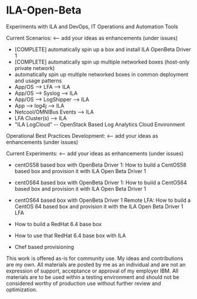 ILA-Open-Beta
=============

Experiments with ILA and DevOps, IT Operations and Automation Tools

Current Scenarios: <-- add your ideas as enhancements (under issues)

* [COMPLETE] automatically spin up a box and install ILA OpenBeta Driver 1
* [COMPLETE] automatically spin up multiple networked boxes (host-only private network)
* automatically spin up multiple networked boxes in common deployment and usage patterns
* App/OS --> LFA --> ILA
* App/OS --> Syslog --> ILA
* App/OS --> LogShipper --> ILA
* App --> log4j --> ILA
* Netcool/OMNIBus Events --> ILA
* LFA Cluster(s) --> ILA
* "ILA LogCloud" -- OpenStack Based Log Analytics Cloud Environment

Operational Best Practices Development: <-- add your ideas as enhancements (under issues)


Current Experiments: <-- add your ideas as enhancements (under issues)

* centOS58 based box with OpenBeta Driver 1: How to build a CentOS58 based box and provision it with ILA Open Beta Driver 1
* centOS64 based box with OpenBeta Driver 1: How to build a CentOS64 based box and provision it with ILA Open Beta Driver 1
* centOS64 based box with OpenBeta Driver 1 Remote LFA: How to build a CentOS 64 based box and provision it with the ILA Open Beta Driver 1 LFA

* How to build a RedHat 6.4 base box
* How to use that RedHat 6.4 base box with ILA

* Chef based provisioning 

This work is offered as-is for community use. My ideas and contributions are my own. All materials are posted by me as an individual and are not an expression of support, acceptance or approval of my employer IBM. All materials are to be used within a testing environment and should not be considered worthy of production use without further review and optimization.
